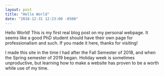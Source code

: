 ```yaml
---
layout: post
title: "Hello World"
date: "2018-12-31 12:23:00 -0500"
---
```


Hello World! This is my first real blog post on my personal webpage. It seems like a good PhD student should have their own page for professionalism and such. If you made it here, thanks for visiting!

I made this site in the time I had after the Fall Semester of 2018, and when the Spring semester of 2019 began. Holiday week is sometimes unproductive, but learning how to make a website has proven to be a worth while use of my time. 
